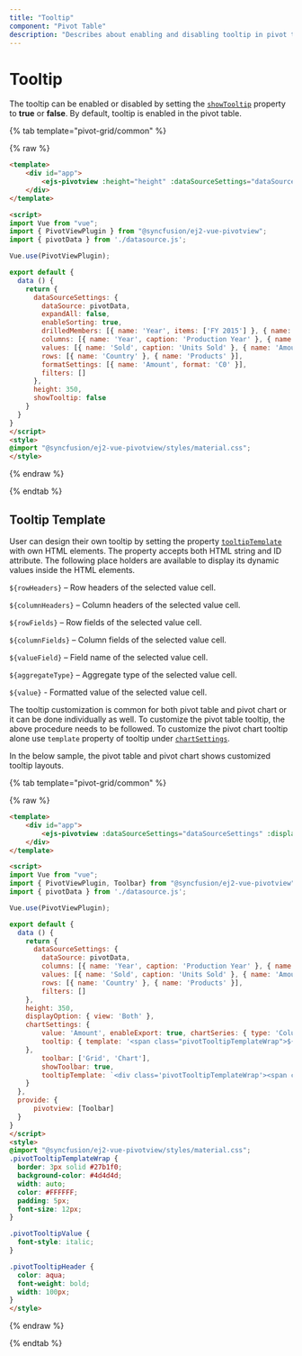 ```yaml
---
title: "Tooltip"
component: "Pivot Table"
description: "Describes about enabling and disabling tooltip in pivot table"
---
```


# Tooltip

The tooltip can be enabled or disabled by setting the [`showTooltip`](https://ej2.syncfusion.com/vue/documentation/api/pivotview/#showtooltip) property to **true** or **false**. By default, tooltip is enabled in the pivot table.

{% tab template="pivot-grid/common" %}

{% raw %}

```html
<template>
    <div id="app">
        <ejs-pivotview :height="height" :dataSourceSettings="dataSourceSettings" :showTooltip="showTooltip"> </ejs-pivotview>
    </div>
</template>

<script>
import Vue from "vue";
import { PivotViewPlugin } from "@syncfusion/ej2-vue-pivotview";
import { pivotData } from './datasource.js';

Vue.use(PivotViewPlugin);

export default {
  data () {
    return {
      dataSourceSettings: {
        dataSource: pivotData,
        expandAll: false,
        enableSorting: true,
        drilledMembers: [{ name: 'Year', items: ['FY 2015'] }, { name: 'Country', items: ['France'] }],
        columns: [{ name: 'Year', caption: 'Production Year' }, { name: 'Quarter' }],
        values: [{ name: 'Sold', caption: 'Units Sold' }, { name: 'Amount', caption: 'Sold Amount' }],
        rows: [{ name: 'Country' }, { name: 'Products' }],
        formatSettings: [{ name: 'Amount', format: 'C0' }],
        filters: []
      },
      height: 350,
      showTooltip: false
    }
  }
}
</script>
<style>
@import "@syncfusion/ej2-vue-pivotview/styles/material.css";
</style>
```

{% endraw %}

{% endtab %}

## Tooltip Template

User can design their own tooltip by setting the property [`tooltipTemplate`](https://ej2.syncfusion.com/vue/documentation/api/pivotview#tooltiptemplate) with own HTML elements. The property accepts both HTML string and ID attribute. The following place holders are available to display its dynamic values inside the HTML elements.

`${rowHeaders}` – Row headers of the selected value cell.

`${columnHeaders}`  – Column headers of the selected value cell.

`${rowFields}` – Row fields of the selected value cell.

`${columnFields}` – Column fields of the selected value cell.

`${valueField}` – Field name of the selected value cell.

`${aggregateType}` – Aggregate type of the selected value cell.

`${value}` - Formatted value of the selected value cell.

The tooltip customization is common for both pivot table and pivot chart or it can be done individually as well. To customize the pivot table tooltip, the above procedure needs to be followed. To customize the pivot chart tooltip alone use `template` property of tooltip under [`chartSettings`](https://ej2.syncfusion.com/vue/documentation/api/pivotview/chartSettings).

In the below sample, the pivot table and pivot chart shows customized tooltip layouts.

{% tab template="pivot-grid/common" %}

{% raw %}

```html
<template>
    <div id="app">
        <ejs-pivotview :dataSourceSettings="dataSourceSettings" :displayOption="displayOption" :chartSettings="chartSettings" :toolbar="toolbar" :showToolbar="showToolbar" :tooltipTemplate="tooltipTemplate"> </ejs-pivotview>
    </div>
</template>

<script>
import Vue from "vue";
import { PivotViewPlugin, Toolbar} from "@syncfusion/ej2-vue-pivotview";
import { pivotData } from './datasource.js';

Vue.use(PivotViewPlugin);

export default {
  data () {
    return {
      dataSourceSettings: {
        dataSource: pivotData,
        columns: [{ name: 'Year', caption: 'Production Year' }, { name: 'Quarter' }],
        values: [{ name: 'Sold', caption: 'Units Sold' }, { name: 'Amount', caption: 'Sold Amount' }],
        rows: [{ name: 'Country' }, { name: 'Products' }],
        filters: []
    },
    height: 350,
    displayOption: { view: 'Both' },
    chartSettings: {
        value: 'Amount', enableExport: true, chartSeries: { type: 'Column', animation: { enable: false } }, enableMultiAxis: false,
        tooltip: { template: '<span class="pivotTooltipTemplateWrap">${aggregateType} of ${valueField}: ${value}</span>' }
    },
        toolbar: ['Grid', 'Chart'],
        showToolbar: true,
        tooltipTemplate: `<div class='pivotTooltipTemplateWrap'><span class='pivotTooltipHeader'>`+"${columnHeaders}"+`:</span ><span class='pivotTooltipValue'>`+"${value}"+`</span></div>`
    }
  },
  provide: {
      pivotview: [Toolbar]
  }
}
</script>
<style>
@import "@syncfusion/ej2-vue-pivotview/styles/material.css";
.pivotTooltipTemplateWrap {
  border: 3px solid #27b1f0;
  background-color: #4d4d4d;
  width: auto;
  color: #FFFFFF;
  padding: 5px;
  font-size: 12px;
}

.pivotTooltipValue {
  font-style: italic;
}

.pivotTooltipHeader {
  color: aqua;
  font-weight: bold;
  width: 100px;
}
</style>
```

{% endraw %}

{% endtab %}